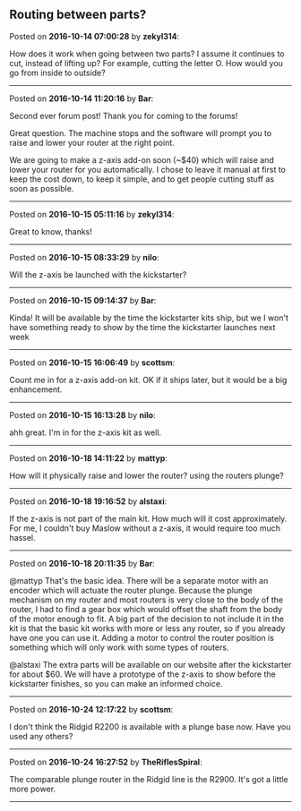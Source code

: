 ## Routing between parts?
Posted on **2016-10-14 07:00:28** by **zekyl314**:

How does it work when going between two parts?  I assume it continues to cut, instead of lifting up?  For example, cutting the letter O.  How would you go from inside to outside?

---

Posted on **2016-10-14 11:20:16** by **Bar**:

Second ever forum post! Thank you for coming to the forums!

Great question. The machine stops and the software will prompt you to raise and lower your router at the right point. 

We are going to make a z-axis add-on soon (~$40) which will raise and lower your router for you automatically. I chose to leave it manual at first to keep the cost down, to keep it simple, and to get people cutting stuff as soon as possible.

---

Posted on **2016-10-15 05:11:16** by **zekyl314**:

Great to know, thanks!

---

Posted on **2016-10-15 08:33:29** by **nilo**:

Will the z-axis be launched with the kickstarter?

---

Posted on **2016-10-15 09:14:37** by **Bar**:

Kinda! It will be available by the time the kickstarter kits ship, but we I won't have something ready to show by the time the kickstarter launches next week

---

Posted on **2016-10-15 16:06:49** by **scottsm**:

Count me in for a z-axis add-on kit. OK if it ships later, but it would be a big enhancement.

---

Posted on **2016-10-15 16:13:28** by **nilo**:

ahh great. I'm in for the z-axis kit as well.

---

Posted on **2016-10-18 14:11:22** by **mattyp**:

How will it physically raise and lower the router? using the routers plunge?

---

Posted on **2016-10-18 19:16:52** by **alstaxi**:

If the z-axis is not part of the main kit. How much will it cost approximately. For me, I couldn't buy Maslow without a z-axis, it would require too much hassel.

---

Posted on **2016-10-18 20:11:35** by **Bar**:

@mattyp That's the basic idea. There will be a separate motor with an encoder which will actuate the router plunge. Because the plunge mechanism on my router and most routers is very close to the body of the router, I had to find a gear box which would offset the shaft from the body of the motor enough to fit. A big part of the decision to not include it in the kit is that the basic kit works with more or less any router, so if you already have one you can use it. Adding a motor to control the router position is something which will only work with some types of routers.

@alstaxi The extra parts will be available on our website after the kickstarter for about $60. We will have a prototype of the z-axis to show before the kickstarter finishes, so you can make an informed choice.

---

Posted on **2016-10-24 12:17:22** by **scottsm**:

I don't think the Ridgid R2200 is available with a plunge base now. Have you used any others?

---

Posted on **2016-10-24 16:27:52** by **TheRiflesSpiral**:

The comparable plunge router in the Ridgid line is the R2900. It's got a little more power.

---

